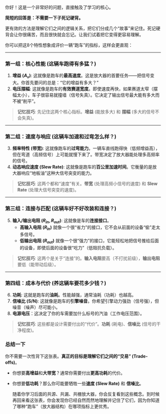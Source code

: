 你好！这是一个非常好的问题，直接触及了学习的核心。

**简短的回答是：不需要一下子死记硬背。**

更有效的方法是理解它们之间的逻辑关系，把它们分成几个“故事”来记住。死记硬背会让你很痛苦，而且很快就会忘记。让我们试着把它变得更容易理解。

你可以把这8个特性想象成评价一辆“跑车”的指标，这样会更直观：

---

### **第一组：核心性能 (这辆车跑得有多猛？)**

1.  **增益 ($A_v$)**: 这就像是跑车的**最高速度**。这是放大器的首要任务——把信号变大。你首先要问的总是：“它的增益有多大？”
2.  **电压摆幅**: 这就像是跑车的**有效赛道宽度**。即使速度再快，如果赛道太窄（摆幅太小），车子很容易就撞墙（信号失真）。它决定了输出信号最大能有多大而不被“削平”。

> **记忆技巧**: 先记住这两个核心指标。**增益** (能放多大) 和 **摆幅** (多大的信号不会失真)。

---

### **第二组：速度与响应 (这辆车加速和过弯怎么样？)**

3.  **频率特性 (带宽)**: 这就像跑车的**过弯能力**。一辆车直线跑得快（低频增益高），但在弯道（高频信号）上可能就慢下来了。带宽决定了放大器能处理多高频率的信号。
4.  **动态响应速度 (Slew Rate)**: 这就像是跑车的**百公里加速时间**。它衡量的是放大器响应“地板油”这种大信号突变的能力。

> **记忆技巧**: 这两个都和“速度”有关。**带宽** (处理高频小信号的速度) 和 **Slew Rate** (处理大信号突变的速度)。

---

### **第三组：连接与匹配 (这辆车好不好改装和连接？)**

5.  **输入/输出电阻 ($R_{in}, R_{out}$)**: 这就像是车的**连接接口**。
    *   **高输入电阻 ($R_{in}$)** 就像一个很“省力”的接口，它不会从前面的设备“偷”走太多信号。
    *   **低输出电阻 ($R_{out}$)** 就像一个很“强力”的接口，它能轻松地把信号推给后面的设备，即使后面的设备很“吃力”（低阻抗负载）。

> **记忆技巧**: 这两个是关于“连接”的。**输入电阻**要高（不打扰前级），**输出电阻**要低（能带动后级）。

---

### **第四组：成本与代价 (养这辆车要花多少钱？)**

6.  **功耗**: 这就是跑车的**油耗**。性能越强，通常油耗（功耗）也越高。
7.  **信噪比 (S/N)**: 这就像是跑车的**引擎噪音**。你希望引擎动力强劲（信号强），但噪音（噪声）尽可能小。
8.  **电源电压**：这决定了你的车需要加什么标号的汽油（工作电压范围）。

> **记忆技巧**: 这些都是设计需要付出的“代价”。**功耗** (耗电)、**信噪比** (信号的干净程度)。

### **总结一下**

你不需要一次性背下这张表。**真正的目标是理解它们之间的“交易” (Trade-offs)**。

*   你想要**高增益**和**大带宽**？通常你需要付出**更高功耗**的代价。
*   你想要**低功耗**？那么你可能要牺牲一些**速度 (Slew Rate)** 和 **信噪比**。

	随着你学习后面的共源、共漏、共栅放大器，你会反复看到这些概念。到时候再回来看这张表，你会发现你已经自然而然地理解并记住了它们，因为你知道了哪种“跑车”（放大器结构）在哪项指标上更优秀。